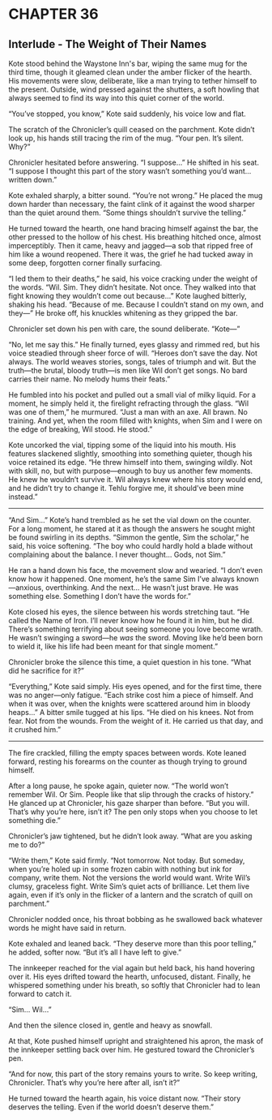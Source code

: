# CHAPTER 36

## Interlude - The Weight of Their Names

Kote stood behind the Waystone Inn's bar, wiping the same mug for the third time, though it gleamed clean under the amber flicker of the hearth. His movements were slow, deliberate, like a man trying to tether himself to the present. Outside, wind pressed against the shutters, a soft howling that always seemed to find its way into this quiet corner of the world.  

“You’ve stopped, you know,” Kote said suddenly, his voice low and flat.  

The scratch of the Chronicler’s quill ceased on the parchment. Kote didn’t look up, his hands still tracing the rim of the mug. “Your pen. It’s silent. Why?”  

Chronicler hesitated before answering. “I suppose…” He shifted in his seat. “I suppose I thought this part of the story wasn’t something you’d want… written down.”  

Kote exhaled sharply, a bitter sound. “You’re not wrong.” He placed the mug down harder than necessary, the faint clink of it against the wood sharper than the quiet around them. “Some things shouldn’t survive the telling.”  

He turned toward the hearth, one hand bracing himself against the bar, the other pressed to the hollow of his chest. His breathing hitched once, almost imperceptibly. Then it came, heavy and jagged—a sob that ripped free of him like a wound reopened. There it was, the grief he had tucked away in some deep, forgotten corner finally surfacing.  

“I led them to their deaths,” he said, his voice cracking under the weight of the words. “Wil. Sim. They didn’t hesitate. Not once. They walked into that fight knowing they wouldn’t come out because…” Kote laughed bitterly, shaking his head. “Because of me. Because I couldn’t stand on my own, and they—” He broke off, his knuckles whitening as they gripped the bar.  

Chronicler set down his pen with care, the sound deliberate. “Kote—”  

“No, let me say this.” He finally turned, eyes glassy and rimmed red, but his voice steadied through sheer force of will. “Heroes don’t save the day. Not always. The world weaves stories, songs, tales of triumph and wit. But the truth—the brutal, bloody truth—is men like Wil don’t get songs. No bard carries their name. No melody hums their feats.”  

He fumbled into his pocket and pulled out a small vial of milky liquid. For a moment, he simply held it, the firelight refracting through the glass. “Wil was one of them,” he murmured. “Just a man with an axe. All brawn. No training. And yet, when the room filled with knights, when Sim and I were on the edge of breaking, Wil stood. He stood.”  

Kote uncorked the vial, tipping some of the liquid into his mouth. His features slackened slightly, smoothing into something quieter, though his voice retained its edge. “He threw himself into them, swinging wildly. Not with skill, no, but with purpose—enough to buy us another few moments. He knew he wouldn’t survive it. Wil always knew where his story would end, and he didn’t try to change it. Tehlu forgive me, it should’ve been mine instead.”

***

“And Sim…” Kote’s hand trembled as he set the vial down on the counter. For a long moment, he stared at it as though the answers he sought might be found swirling in its depths. “Simmon the gentle, Sim the scholar,” he said, his voice softening. “The boy who could hardly hold a blade without complaining about the balance. I never thought… Gods, not Sim.”  

He ran a hand down his face, the movement slow and wearied. “I don’t even know how it happened. One moment, he’s the same Sim I’ve always known—anxious, overthinking. And the next… He wasn’t just brave. He was something else. Something I don’t have the words for.”  

Kote closed his eyes, the silence between his words stretching taut. “He called the Name of Iron. I’ll never know how he found it in him, but he did. There’s something terrifying about seeing someone you love become wrath. He wasn’t swinging a sword—he *was* the sword. Moving like he’d been born to wield it, like his life had been meant for that single moment.”  

Chronicler broke the silence this time, a quiet question in his tone. “What did he sacrifice for it?”  

“Everything,” Kote said simply. His eyes opened, and for the first time, there was no anger—only fatigue. “Each strike cost him a piece of himself. And when it was over, when the knights were scattered around him in bloody heaps…” A bitter smile tugged at his lips. “He died on his knees. Not from fear. Not from the wounds. From the weight of it. He carried us that day, and it crushed him.”  

***

The fire crackled, filling the empty spaces between words. Kote leaned forward, resting his forearms on the counter as though trying to ground himself.  

After a long pause, he spoke again, quieter now. “The world won’t remember Wil. Or Sim. People like that slip through the cracks of history.” He glanced up at Chronicler, his gaze sharper than before. “But you will. That’s why you’re here, isn’t it? The pen only stops when you choose to let something die.”  

Chronicler’s jaw tightened, but he didn’t look away. “What are you asking me to do?”  

“Write them,” Kote said firmly. “Not tomorrow. Not today. But someday, when you’re holed up in some frozen cabin with nothing but ink for company, write them. Not the versions the world would want. Write Wil’s clumsy, graceless fight. Write Sim’s quiet acts of brilliance. Let them live again, even if it’s only in the flicker of a lantern and the scratch of quill on parchment.”  

Chronicler nodded once, his throat bobbing as he swallowed back whatever words he might have said in return.  

Kote exhaled and leaned back. “They deserve more than this poor telling,” he added, softer now. “But it’s all I have left to give.”  

The innkeeper reached for the vial again but held back, his hand hovering over it. His eyes drifted toward the hearth, unfocused, distant. Finally, he whispered something under his breath, so softly that Chronicler had to lean forward to catch it.  

“Sim… Wil…”  

And then the silence closed in, gentle and heavy as snowfall. 

At that, Kote pushed himself upright and straightened his apron, the mask of the innkeeper settling back over him. He gestured toward the Chronicler’s pen.

“And for now, this part of the story remains yours to write. So keep writing, Chronicler. That’s why you’re here after all, isn’t it?”

He turned toward the hearth again, his voice distant now. “Their story deserves the telling. Even if the world doesn’t deserve them.”  
